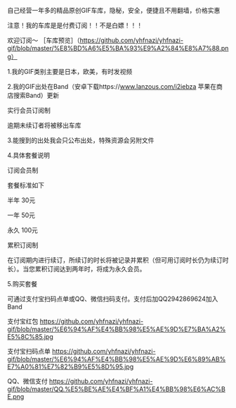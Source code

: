 自己经营一年多的精品原创GIF车库，隐秘，安全，便捷且不用翻墙，价格实惠

注意！我的车库是是付费订阅！！不是白嫖！！！

欢迎订阅～ ［车库预览］（https://github.com/yhfnazi/yhfnazi-gif/blob/master/%E8%BD%A6%E5%BA%93%E9%A2%84%E8%A7%88.png）

1.我的GIF类别主要是日本，欧美，有时发视频

2.我的GIF出处在Band（安卓下载https://www.lanzous.com/i2iebza 苹果在商店搜索Band）更新

实行会员订阅制

逾期未续订者将被移出车库

3.能搜到的出处我会只公布出处，特殊资源会另附文件

4.具体套餐说明

订阅会员制

套餐标准如下

半年 30元

一年 50元

永久 100元

累积订阅制

在订阅期内进行续订，所续订的时长将被记录并累积（但可用订阅时长仍为续订时长）。当您累积订阅达到两年时，将成为永久会员。

5.购买套餐

可通过支付宝扫码点单或QQ、微信扫码支付。支付后加QQ2942869624加入Band

支付宝红包 https://github.com/yhfnazi/yhfnazi-gif/blob/master/%E6%94%AF%E4%BB%98%E5%AE%9D%E7%BA%A2%E5%8C%85.jpg

支付宝扫码点单 https://github.com/yhfnazi/yhfnazi-gif/blob/master/%E6%94%AF%E4%BB%98%E5%AE%9D%E6%89%AB%E7%A0%81%E7%82%B9%E5%8D%95.jpg

QQ、微信支付 https://github.com/yhfnazi/yhfnazi-gif/blob/master/QQ.%E5%BE%AE%E4%BF%A1%E4%BB%98%E6%AC%BE.png

